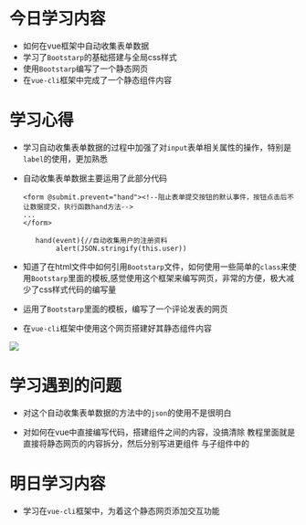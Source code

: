 # 今日学习内容

* 如何在vue框架中自动收集表单数据
* 学习了`Bootstarp`的基础搭建与全局css样式
* 使用`Bootstarp`编写了一个静态网页
* 在`vue-cli`框架中完成了一个静态组件内容

# 学习心得

* 学习自动收集表单数据的过程中加强了对`input`表单相关属性的操作，特别是`label`的使用，更加熟悉
* 自动收集表单数据主要运用了此部分代码

      <form @submit.prevent="hand"><!--阻止表单提交按钮的默认事件，按钮点击后不让数据提交，执行函数hand方法-->
      ...
      </form>
     
         hand(event){//自动收集用户的注册资料
              alert(JSON.stringify(this.user))
          
           
* 知道了在html文件中如何引用`Bootstarp`文件，如何使用一些简单的`class`来使用`Bootstarp`里面的模板,感觉使用这个框架来编写网页，非常的方便，极大减少了css样式代码的编写量

* 运用了`Bootstarp`里面的模板，编写了一个评论发表的网页
 
* 在`vue-cli`框架中使用这个网页搭建好其静态组件内容

![](http://pt1mv9q6v.bkt.clouddn.com/%E5%BE%AE%E4%BF%A1%E6%88%AA%E5%9B%BE_20190617050915.png)

# 学习遇到的问题

* 对这个自动收集表单数据的方法中的`json`的使用不是很明白

* 对如何在vue中直接编写代码，搭建组件之间的内容，没搞清除 教程里面就是直接将静态网页的内容拆分，然后分别写进更组件 与子组件中的


# 明日学习内容

* 学习在`vue-cli`框架中，为着这个静态网页添加交互功能
